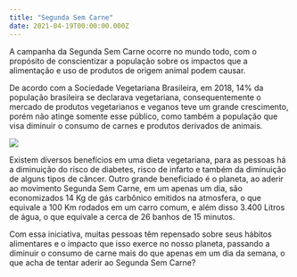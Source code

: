 ```yaml
---
title: "Segunda Sem Carne"
date: 2021-04-19T00:00:00.000Z
---
```


<!-- wp:tadv/classic-paragraph -->
<p style="text-align: left;"><span style="font-weight: 400;">A campanha da Segunda Sem Carne ocorre no mundo todo, com o propósito de conscientizar a população sobre os impactos que a alimentação e uso de produtos de origem animal podem causar.</span></p>
<p><span style="font-weight: 400;">De acordo com a Sociedade Vegetariana Brasileira, em 2018, 14% da população brasileira se declarava vegetariana, consequentemente o mercado de produtos vegetarianos e veganos teve um grande crescimento, porém não atinge somente esse público, como também a população que visa diminuir o consumo de carnes e produtos derivados de animais.</span></p>
<p><img class="aligncenter" src="https://media.giphy.com/media/xUPGcuomRFMUcsB9nO/giphy.gif" /></p>
<p><span style="font-weight: 400;">Existem diversos benefícios em uma dieta vegetariana, para as pessoas há a diminuição do risco de diabetes, risco de infarto e também da diminuição de alguns tipos de câncer. Outro grande beneficiado é o planeta, ao aderir ao movimento Segunda Sem Carne, em um apenas um dia, são economizados 14 Kg de gás carbônico emitidos na atmosfera, o que equivale a 100 Km rodados em um carro comum, e além disso 3.400 Litros de água, o que equivale a cerca de 26 banhos de 15 minutos.</span></p>
<p><span style="font-weight: 400;">Com essa iniciativa, muitas pessoas têm repensado sobre seus hábitos alimentares e o impacto que isso exerce no nosso planeta, passando a diminuir o consumo de carne mais do que apenas em um dia da semana, o que acha de tentar aderir ao Segunda Sem Carne?</span></p>

